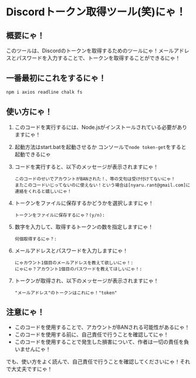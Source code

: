 
# Discordトークン取得ツール(笑)にゃ！

## 概要にゃ！
このツールは、Discordのトークンを取得するためのツールにゃ！メールアドレスとパスワードを入力することで、トークンを取得することができるにゃ！

## 一番最初にこれをするにゃ！
```bash
npm i axios readline chalk fs
```


## 使い方にゃ！
1. このコードを実行するには、Node.jsがインストールされている必要がありますにゃ！

2. 起動方法はstart.batを起動させるか コンソールで```node token-get```をすると起動できるにゃ

3. コードを実行すると、以下のメッセージが表示されますにゃ！
   ```
   このコードのせいでアカウントがBANされた！、等の文句は受け付けてないにゃ！
   またこのコードいじってないのに使えない！という場合は[nyaru.rant@gmail.com]に連絡をくれると嬉しいにゃ！
   ```
4. トークンをファイルに保存するかどうかを選択しますにゃ！
   ```
   トークンをファイルに保存するにゃ？(y/n):
   ```
5. 数字を入力して、取得するトークンの数を指定しますにゃ！
   ```
   何個取得するにゃ？:
   ```
6. メールアドレスとパスワードを入力しますにゃ！
   ```
   にゃカウント1個目のメールアドレスを教えて欲しいにゃ！:
   にゃにゃ？アカウント1個目のパスワードを教えてほしいにゃ！:
   ```
7. トークンが取得され、以下のメッセージが表示されますにゃ！
   ```
   "メールアドレス"のトークンはこれにゃ！"token"
   ```
## 注意にゃ！
- このコードを使用することで、アカウントがBANされる可能性があるにゃ！
- このコードを使用する前に、自己責任で行うことを確認してにゃ！
- このコードを使用することで発生した損害について、作者は一切の責任を負いませんにゃ！

でも、使い方をよく読んで、自己責任で行うことを確認してくださいにゃ！それで大丈夫ですにゃ！
